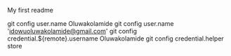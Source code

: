 My first readme


git config user.name Oluwakolamide
git config user.name 'idowuoluwakolamide@gmail.com'
git config credential.${remote}.username Oluwakolamide
git config credential.helper store